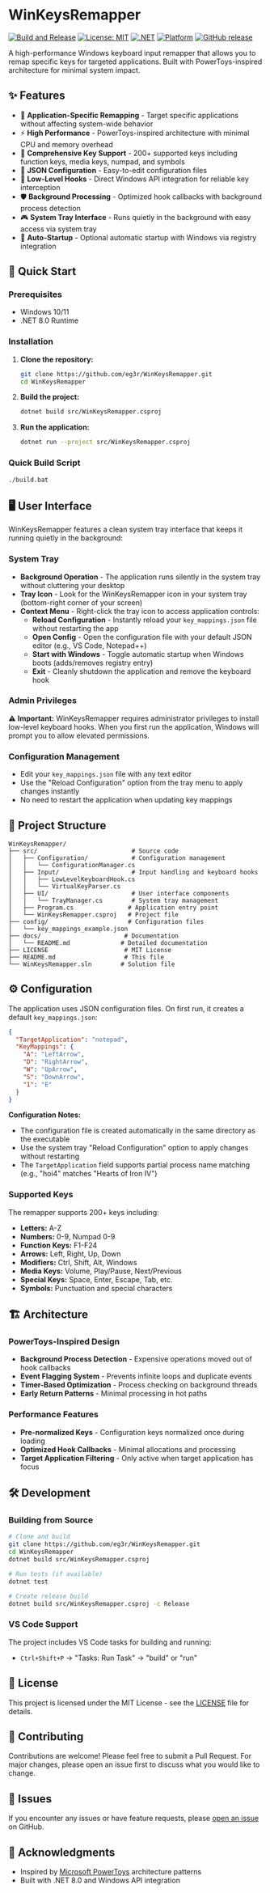 # WinKeysRemapper

[![Build and Release](https://github.com/eg3r/WinKeysRemapper/actions/workflows/build-and-release.yml/badge.svg)](https://github.com/eg3r/WinKeysRemapper/actions/workflows/build-and-release.yml)
[![License: MIT](https://img.shields.io/badge/License-MIT-yellow.svg)](https://opensource.org/licenses/MIT)
[![.NET](https://img.shields.io/badge/.NET-8.0-blue.svg)](https://dotnet.microsoft.com/download/dotnet/8.0)
[![Platform](https://img.shields.io/badge/platform-Windows-lightgrey.svg)](https://www.microsoft.com/windows)
[![GitHub release](https://img.shields.io/github/v/release/eg3r/WinKeysRemapper)](https://github.com/eg3r/WinKeysRemapper/releases/latest)

A high-performance Windows keyboard input remapper that allows you to remap specific keys for targeted applications. Built with PowerToys-inspired architecture for minimal system impact.

## ✨ Features

- 🎯 **Application-Specific Remapping** - Target specific applications without affecting system-wide behavior
- ⚡ **High Performance** - PowerToys-inspired architecture with minimal CPU and memory overhead
- 🔧 **Comprehensive Key Support** - 200+ supported keys including function keys, media keys, numpad, and symbols
- 📝 **JSON Configuration** - Easy-to-edit configuration files
- 🚀 **Low-Level Hooks** - Direct Windows API integration for reliable key interception
- 🛡️ **Background Processing** - Optimized hook callbacks with background process detection
- 🎮 **System Tray Interface** - Runs quietly in the background with easy access via system tray
- 🏁 **Auto-Startup** - Optional automatic startup with Windows via registry integration

## 🚀 Quick Start

### Prerequisites
- Windows 10/11
- .NET 8.0 Runtime

### Installation

1. **Clone the repository:**
   ```bash
   git clone https://github.com/eg3r/WinKeysRemapper.git
   cd WinKeysRemapper
   ```

2. **Build the project:**
   ```bash
   dotnet build src/WinKeysRemapper.csproj
   ```

3. **Run the application:**
   ```bash
   dotnet run --project src/WinKeysRemapper.csproj
   ```

### Quick Build Script
```bash
./build.bat
```

## 🖥️ User Interface

WinKeysRemapper features a clean system tray interface that keeps it running quietly in the background:

### System Tray
- **Background Operation** - The application runs silently in the system tray without cluttering your desktop
- **Tray Icon** - Look for the WinKeysRemapper icon in your system tray (bottom-right corner of your screen)
- **Context Menu** - Right-click the tray icon to access application controls:
  - **Reload Configuration** - Instantly reload your `key_mappings.json` file without restarting the app
  - **Open Config** - Open the configuration file with your default JSON editor (e.g., VS Code, Notepad++)
  - **Start with Windows** - Toggle automatic startup when Windows boots (adds/removes registry entry)
  - **Exit** - Cleanly shutdown the application and remove the keyboard hook

### Admin Privileges
⚠️ **Important:** WinKeysRemapper requires administrator privileges to install low-level keyboard hooks. When you first run the application, Windows will prompt you to allow elevated permissions.

### Configuration Management
- Edit your `key_mappings.json` file with any text editor
- Use the "Reload Configuration" option from the tray menu to apply changes instantly
- No need to restart the application when updating key mappings

## 📁 Project Structure

```
WinKeysRemapper/
├── src/                          # Source code
│   ├── Configuration/            # Configuration management
│   │   └── ConfigurationManager.cs
│   ├── Input/                    # Input handling and keyboard hooks
│   │   ├── LowLevelKeyboardHook.cs
│   │   └── VirtualKeyParser.cs
│   ├── UI/                       # User interface components
│   │   └── TrayManager.cs        # System tray management
│   ├── Program.cs               # Application entry point
│   └── WinKeysRemapper.csproj   # Project file
├── config/                      # Configuration files
│   └── key_mappings_example.json
├── docs/                       # Documentation
│   └── README.md              # Detailed documentation
├── LICENSE                     # MIT License
├── README.md                   # This file
└── WinKeysRemapper.sln        # Solution file
```

## ⚙️ Configuration

The application uses JSON configuration files. On first run, it creates a default `key_mappings.json`:

```json
{
  "TargetApplication": "notepad",
  "KeyMappings": {
    "A": "LeftArrow",
    "D": "RightArrow", 
    "W": "UpArrow",
    "S": "DownArrow",
    "1": "E"
  }
}
```

**Configuration Notes:**
- The configuration file is created automatically in the same directory as the executable
- Use the system tray "Reload Configuration" option to apply changes without restarting
- The `TargetApplication` field supports partial process name matching (e.g., "hoi4" matches "Hearts of Iron IV")

### Supported Keys

The remapper supports 200+ keys including:
- **Letters:** A-Z
- **Numbers:** 0-9, Numpad 0-9
- **Function Keys:** F1-F24
- **Arrows:** Left, Right, Up, Down
- **Modifiers:** Ctrl, Shift, Alt, Windows
- **Media Keys:** Volume, Play/Pause, Next/Previous
- **Special Keys:** Space, Enter, Escape, Tab, etc.
- **Symbols:** Punctuation and special characters

## 🏗️ Architecture

### PowerToys-Inspired Design
- **Background Process Detection** - Expensive operations moved out of hook callbacks
- **Event Flagging System** - Prevents infinite loops and duplicate events
- **Timer-Based Optimization** - Process checking on background threads
- **Early Return Patterns** - Minimal processing in hot paths

### Performance Features
- **Pre-normalized Keys** - Configuration keys normalized once during loading
- **Optimized Hook Callbacks** - Minimal allocations and processing
- **Target Application Filtering** - Only active when target application has focus

## 🛠️ Development

### Building from Source
```bash
# Clone and build
git clone https://github.com/eg3r/WinKeysRemapper.git
cd WinKeysRemapper
dotnet build src/WinKeysRemapper.csproj

# Run tests (if available)
dotnet test

# Create release build
dotnet build src/WinKeysRemapper.csproj -c Release
```

### VS Code Support
The project includes VS Code tasks for building and running:
- `Ctrl+Shift+P` → "Tasks: Run Task" → "build" or "run"

## 📄 License

This project is licensed under the MIT License - see the [LICENSE](LICENSE) file for details.

## 🤝 Contributing

Contributions are welcome! Please feel free to submit a Pull Request. For major changes, please open an issue first to discuss what you would like to change.

## 🐛 Issues

If you encounter any issues or have feature requests, please [open an issue](https://github.com/eg3r/WinKeysRemapper/issues) on GitHub.

## 🙏 Acknowledgments

- Inspired by [Microsoft PowerToys](https://github.com/microsoft/PowerToys) architecture patterns
- Built with .NET 8.0 and Windows API integration
